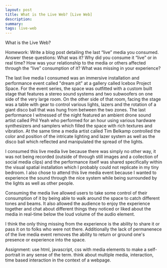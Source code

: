 ```yaml
---
layout: post
title: What is the Live Web? [Live Web]
description: 
summary: 
tags: live-web 
---
```

What is the Live Web? 

Homework: Write a blog post detailing the last “live” media you consumed. Answer these questions: What was it? Why did you consume it “live” or in real time? How was your relationship to the media or others affected through the “live” consumption of it? What was missing in your experience?

The last live media I consumed was an immersive installation and performance event called "dream pit" at a gallery called Icebox Project Space. For the event series, the space was outfitted with a custom built stage that features a stereo sound systems and two subwoofers on one side of the very large room. On the other side of that room, facing the stage was a table with gear to control various lights, lazers and the rotation of a giant disco ball that was hung from between the two zones. The last performance I witnessed of the night featured an ambient drone sound artist called Phil Yeah who performed for an hour using various hardware synthesizers and samplers which filled the space with rich textures and vibration. At the same time a media artist called Tim Belkamp controlled the color and position of the intricate lighting and lazer system as well as the disco ball which reflected and manipulated the spread of the lights. 

I consumed this live media live because there was simply no other way, it was not being recorded (outside of through still images and a collection of social media clips) and the performance itself was shared specifically within the visual spatial installation which I probably could not replicate in my tiny bedroom. I also chose to attend this live media event because I wanted to experience the sound through the nice system while being surrounded by the lights as well as other people. 

Consuming the media live allowed users to take some control of their consumption of it by being able to walk around the space to catch different tones and beams. It also allowed the audience to enjoy the experience together and chat about different things they noticed or liked about the media in real-time below the loud volume of the audio element. 

I think the only thing missing from the experience is the ability to share it or pass it on to folks who were not there. Additionally the lack of permanenece of the live media event removes the ability to return or ground one's presence or experience into the space.



Assignment: use html, javascript, css with media elements to make a self-portrait in any sense of the term. think about multiple media, interaction, time based interaction in the context of a webpage.

